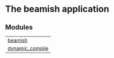 

# The beamish application #


## Modules ##


<table width="100%" border="0" summary="list of modules">
<tr><td><a href="http://github.com/efine/beamish/blob/master/doc/beamish.md" class="module">beamish</a></td></tr>
<tr><td><a href="http://github.com/efine/beamish/blob/master/doc/dynamic_compile.md" class="module">dynamic_compile</a></td></tr></table>

